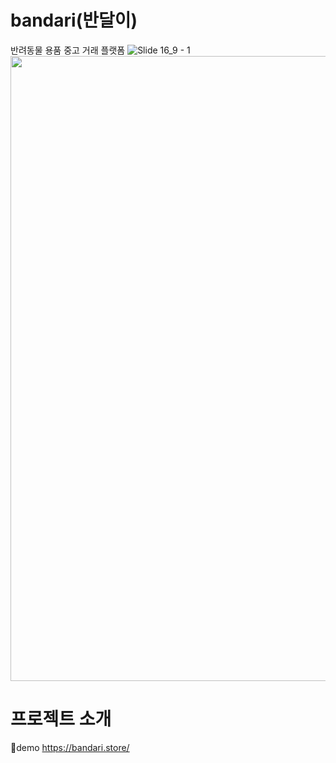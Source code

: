# bandari(반달이)
반려동물 용품 중고 거래 플랫폼
![Slide 16_9 - 1](https://user-images.githubusercontent.com/116782319/226551906-83f18a81-1479-4216-a392-4d926dfea8d6.jpg)
<img src="https://user-images.githubusercontent.com/116782319/226551906-83f18a81-1479-4216-a392-4d926dfea8d6.jpg"  width="1000"/>
                                                                                                                              


# 프로젝트 소개
🔗demo https://bandari.store/
